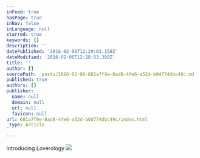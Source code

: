 ```yaml
---
inFeed: true
hasPage: true
inNav: false
inLanguage: null
starred: true
keywords: []
description: ''
datePublished: '2016-02-06T12:29:03.150Z'
dateModified: '2016-02-06T12:28:53.308Z'
title: ''
author: []
sourcePath: _posts/2016-02-06-681a7f9e-8ad8-4fe6-a52d-b0d774dbc49c.md
published: true
authors: []
publisher:
  name: null
  domain: null
  url: null
  favicon: null
url: 681a7f9e-8ad8-4fe6-a52d-b0d774dbc49c/index.html
_type: Article

---
```

Introducing Loverology
![](https://the-grid-user-content.s3-us-west-2.amazonaws.com/b531fb40-ff2e-42fa-8295-cd44ed99d25c.jpg)